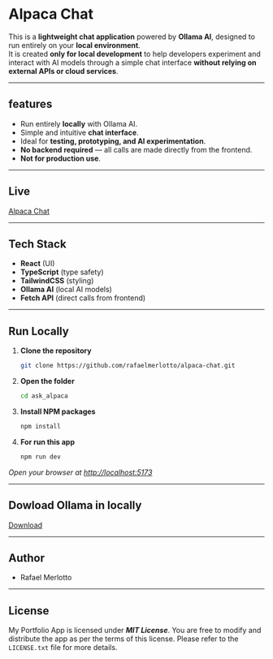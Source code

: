 # Alpaca Chat

This is a **lightweight chat application** powered by **Ollama AI**, designed to run entirely on your **local environment**.  
It is created **only for local development** to help developers experiment and interact with AI models through a simple chat interface **without relying on external APIs or cloud services**.

---

## features 

- Run entirely **locally** with Ollama AI.  
- Simple and intuitive **chat interface**.  
- Ideal for **testing, prototyping, and AI experimentation**.  
- **No backend required** — all calls are made directly from the frontend.  
- **Not for production use**.

---

##  Live

[Alpaca Chat](https://alpaca-chat-hp1e.vercel.app)

---

## Tech Stack

- **React** (UI)  
- **TypeScript** (type safety)  
- **TailwindCSS** (styling)  
- **Ollama AI** (local AI models)  
- **Fetch API** (direct calls from frontend) 

---

##  Run Locally
1. **Clone the repository**
   ```bash
   git clone https://github.com/rafaelmerlotto/alpaca-chat.git
2. **Open the folder**
   ```bash
   cd ask_alpaca 
3. **Install NPM packages**
   ```bash
   npm install
4. **For run this app**
   ```bash
   npm run dev

*Open your browser at [http://localhost:5173](http://localhost:5173)*

---

## Dowload Ollama in locally

[Download](https://ollama.com/download)

---

## Author

* Rafael Merlotto

---

## License
My Portfolio App is licensed under ***MIT License***. You are free to modify and distribute the app as per the terms of this license. Please refer to the ```LICENSE.txt``` file for more details.
